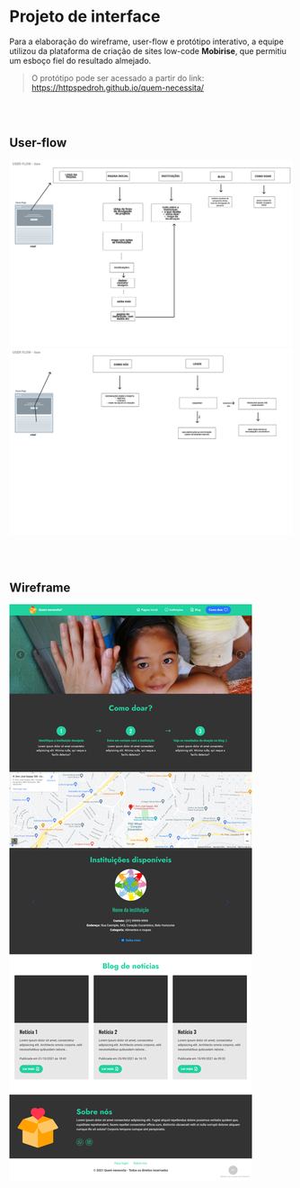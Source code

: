 # Projeto de interface

Para a elaboração do wireframe, user-flow e protótipo interativo, a equipe utilizou da plataforma de criação de sites low-code **Mobirise**, que permitiu um esboço fiel do resultado almejado.

> O protótipo pode ser acessado a partir do link: https://httpspedroh.github.io/quem-necessita/
> 
<br></br>
## User-flow

![User-flow](../../Artefatos/userflow-2.png)
![User-flow](../../Artefatos/userflow-1.png)

<br></br>

## Wireframe

![Wireframe](../../Artefatos/wireframe.png)